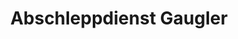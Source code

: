---
title: "Abschleppdienst Gaugler"
url: /ellwangen-jagst/abschleppdienst-gaugler/
shop: Autowerkstatt
---